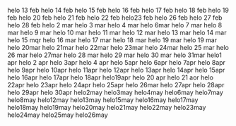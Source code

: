 helo 13 feb
helo 14 feb
helo 15 feb
helo 16 feb
helo 17 feb
helo 18 feb
helo 19 feb
helo 20 feb
helo 21 feb
helo 22 feb
helo23 feb
helo 26 feb
helo 27 feb
helo 28 feb
helo 2 mar
helo 3 mar
helo 4 mar
helo 6mar
helo 7 mar
helo 8 mar
helo 9 mar
helo 10 mar
helo 11 mar
helo 12 mar
helo 13 mar
helo 14 mar
helo 15 mqr
helo 16 mar
helo 17 mar
helo 18 mar
helo 19 mar
helo 19 mar
helo 20mar
helo 21mar
helo 22mar
helo 23mar
helo 24mar
helo 25 mar
helo 26 mar
helo 27mar
helo 28 mar
helo 29 mar
helo 30 mar
helo 31mar
helo1 apr
helo 2 apr
helo 3apr
helo 4 apr
helo 5apr
helo 6apr
helo 7apr
helo 8apr
helo 9apr
helo 10apr
helo 11apr
helo 12apr
helo 13apr
helo 14apr
helo 15apr
helo 16apr
helo 17apr
helo 18apr
helo19apr
helo 20 apr
helo 21 aor
helo 22apr
helo 23apr
helo 24apr
helo 25apr
helo 26mar
helo 27apr
helo 28apr
helo 29apr
helo 30apr
helo2may
helo3may
helo4may
helo6may
helo7may
helo8may
helo12may
helo13may
helo15may
helo16may
helo17may
helo18may
helo19may
helo20may
helo21may
helo22may
helo23may
helo24may
helo25may
helo26may
